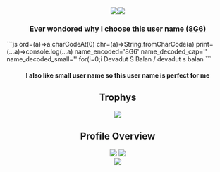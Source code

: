 



<div align="center"> 
      <img src="https://readme-typing-svg.herokuapp.com/?lines=Hi,+There!+%F0%9F%91%8B;I+am+Devadut+S+Balan+....;!&center=true&size=30"><img src="https://komarev.com/ghpvc/?      username=DevadutSB">
      <h3>Ever wondored why I choose this user name <a href='https://github.com/8G6'>(8G6)</a></h3>
</div>
  ```js
      ord=(a)=>a.charCodeAt(0)
      chr=(a)=>String.fromCharCode(a)
      print=(...a)=>console.log(...a)
      name_encoded='8G6'
      name_decoded_cap=''
      name_decoded_small=''
      for(i=0;i<name_encoded.length;i++){
          name_decoded_cap   += chr(ord(name_encoded[i])+12)
          name_decoded_small += chr(ord(name_encoded[i])+44)
      }
      print(name_decoded_cap,name_decoded_small)
      //Output : DSB dsb
      //Output is given for thoose who are too lazy to copy paste this code and run it 
      // DSB / dsb  => Devadut S Balan / devadut s balan
 ```
 
<div align="center"> 
      <h4>I also like small user name so this user name is perfect for me</h4>
      <h2 align="center">Trophys</h2>
      <img src="https://github-profile-trophy.vercel.app/?username=DevadutSB&theme=discord&&row=2&column=3">
      <h2 align="center">Profile Overview</h2>
      <img src="https://github-readme-stats.vercel.app/api?username=DevadutSB&theme=blue-green">
      <img src="https://github-readme-streak-stats.herokuapp.com/?user=DevadutSB&theme=blue-green">
      <br>
      <img src="https://github-readme-stats.vercel.app/api/top-langs/?username=DevadutSB&theme=highcontrast"> 
      <h2>
 </div>
